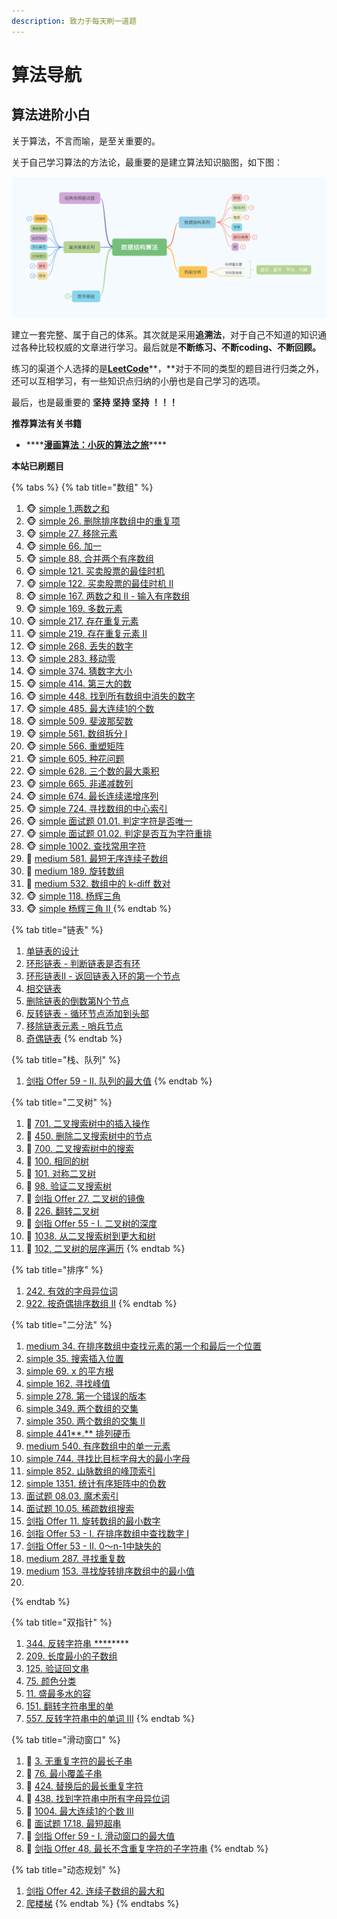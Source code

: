 ```yaml
---
description: 致力于每天刷一道题
---
```


# 算法导航

## 算法进阶小白

关于算法，不言而喻，是至关重要的。

关于自己学习算法的方法论，最重要的是建立算法知识脑图，如下图：

![algo mind](.gitbook/assets/algo.png)

建立一套完整、属于自己的体系。其次就是采用**追溯法**，对于自己不知道的知识通过各种比较权威的文章进行学习。最后就是**不断练习、不断coding、不断回顾。**

练习的渠道个人选择的是[**LeetCode**](https://leetcode-cn.com/u/nate-wang/)**，**对于不同的类型的题目进行归类之外，还可以互相学习，有一些知识点归纳的小册也是自己学习的选项。

最后，也是最重要的 **坚持 坚持 坚持 ！！！**

**推荐算法有关书籍**

* \*\*\*\*[**漫画算法：小灰的算法之旅**](https://image.xjq.icu/books/%E6%BC%AB%E7%94%BB%E7%AE%97%E6%B3%95-%E5%B0%8F%E7%81%B0%E7%9A%84%E7%AE%97%E6%B3%95%E4%B9%8B%E6%97%85.pdf)\*\*\*\*

**本站已刷题目**

{% tabs %}
{% tab title="数组" %}
1. 🐵 [simple 1.两数之和](https://leetcode-cn.com/problems/two-sum/)             
2. 🐵 [simple 26. 删除排序数组中的重复项 ](https://leetcode-cn.com/problems/remove-duplicates-from-sorted-array/)
3. 🐵 [simple 27. 移除元素](https://leetcode-cn.com/problems/remove-element/)
4. 🐵 [simple 66. 加一](https://leetcode-cn.com/problems/plus-one/)
5. 🐵 [simple 88. 合并两个有序数组](https://leetcode-cn.com/problems/merge-sorted-array/)
6. 🐵 [simple 121. 买卖股票的最佳时机](https://leetcode-cn.com/problems/best-time-to-buy-and-sell-stock/)
7. 🐵 [simple 122. 买卖股票的最佳时机 II](https://leetcode-cn.com/problems/best-time-to-buy-and-sell-stock-ii/)
8. 🐵 [simple 167. 两数之和 II - 输入有序数组](https://leetcode-cn.com/problems/two-sum-ii-input-array-is-sorted/)
9. 🐵 [simple 169. 多数元素](https://leetcode-cn.com/problems/majority-element/)
10. 🐵 [simple 217. 存在重复元素](https://leetcode-cn.com/problems/contains-duplicate/)
11. 🐵 [simple 219. 存在重复元素 II](https://leetcode-cn.com/problems/contains-duplicate-ii/)
12. 🐵 [simple 268. 丢失的数字](https://leetcode-cn.com/problems/missing-number/)
13. 🐵 [simple 283. 移动零](https://leetcode-cn.com/problems/move-zeroes/)
14. 🐵 [simple 374. 猜数字大小](https://leetcode-cn.com/problems/guess-number-higher-or-lower/)
15. 🐵 [simple 414. 第三大的数](https://leetcode-cn.com/problems/third-maximum-number/)
16. 🐵 [simple 448. 找到所有数组中消失的数字](https://leetcode-cn.com/problems/find-all-numbers-disappeared-in-an-array/)
17. 🐵 [simple 485. 最大连续1的个数](https://leetcode-cn.com/problems/max-consecutive-ones/)
18. 🐵 [simple 509. 斐波那契数](https://leetcode-cn.com/problems/fibonacci-number/)
19. 🐵 [simple 561. 数组拆分 I](https://leetcode-cn.com/problems/array-partition-i/)
20. 🐵 [simple 566. 重塑矩阵](https://leetcode-cn.com/problems/reshape-the-matrix/)
21. 🐵 [simple 605. 种花问题](https://leetcode-cn.com/problems/can-place-flowers/)
22. 🐵 [simple 628. 三个数的最大乘积](https://leetcode-cn.com/problems/maximum-product-of-three-numbers/)
23. 🐵 [simple 665. 非递减数列](https://leetcode-cn.com/problems/non-decreasing-array/)
24. 🐵 [simple 674. 最长连续递增序列](https://leetcode-cn.com/problems/longest-continuous-increasing-subsequence/)
25. 🐵 [simple 724. 寻找数组的中心索引](https://leetcode-cn.com/problems/find-pivot-index/)
26. 🐵 [simple 面试题 01.01. 判定字符是否唯一](https://leetcode-cn.com/problems/is-unique-lcci/)
27. 🐵 [simple 面试题 01.02. 判定是否互为字符重排](https://leetcode-cn.com/problems/check-permutation-lcci/)
28. 🐵 [simple 1002. 查找常用字符](https://leetcode-cn.com/problems/find-common-characters/)
29. 🙈 [medium 581. 最短无序连续子数组](https://leetcode-cn.com/problems/shortest-unsorted-continuous-subarray/)
30. 🙈 [medium 189. 旋转数组](https://leetcode-cn.com/problems/rotate-array/)
31. 🙈 [medium 532. 数组中的 k-diff 数对](https://leetcode-cn.com/problems/k-diff-pairs-in-an-array/)
32. 🐵 [simple 118. 杨辉三角](https://leetcode-cn.com/problems/pascals-triangle/)
33. 🐵 [simple  杨辉三角 II](https://leetcode-cn.com/problems/pascals-triangle-ii/solution/)[ ](https://leetcode-cn.com/problems/pascals-triangle-ii/solution/yang-hui-san-jiao-ii-by-leetcode-solutio-shuk/)
{% endtab %}

{% tab title="链表" %}
1. [单链表的设计](https://leetcode-cn.com/problems/design-linked-list/)
2. [环形链表 - 判断链表是否有环](https://leetcode-cn.com/problems/linked-list-cycle/submissions/)
3. [环形链表II - 返回链表入环的第一个节点](https://leetcode-cn.com/problems/linked-list-cycle-ii/)
4. [相交链表](https://leetcode-cn.com/problems/intersection-of-two-linked-lists/)
5. [删除链表的倒数第N个节点](https://leetcode-cn.com/problems/remove-nth-node-from-end-of-list/)
6. [反转链表 - 循环节点添加到头部](https://leetcode-cn.com/problems/reverse-linked-list/)
7. [移除链表元素 - 哨兵节点](https://leetcode-cn.com/problems/remove-linked-list-elements/)
8. [奇偶链表](https://leetcode-cn.com/problems/odd-even-linked-list/)
{% endtab %}

{% tab title="栈、队列" %}
1. [剑指 Offer 59 - II. 队列的最大值](https://leetcode-cn.com/problems/dui-lie-de-zui-da-zhi-lcof/solution/)
{% endtab %}

{% tab title="二叉树" %}
1. 🌴 [701. 二叉搜索树中的插入操作](https://leetcode-cn.com/problems/insert-into-a-binary-search-tree/)
2. 🌴 [450. 删除二叉搜索树中的节点](https://leetcode-cn.com/problems/delete-node-in-a-bst/)
3. 🌴 [700. 二叉搜索树中的搜索](https://leetcode-cn.com/problems/search-in-a-binary-search-tree/)
4. 🌴 [100. 相同的树](https://leetcode-cn.com/problems/same-tree/)
5. 🌴 [101. 对称二叉树](https://leetcode-cn.com/problems/symmetric-tree/)
6. 🌴 [98. 验证二叉搜索树](https://leetcode-cn.com/problems/validate-binary-search-tree/)
7. 🌴 [剑指 Offer 27. 二叉树的镜像](https://leetcode-cn.com/problems/er-cha-shu-de-jing-xiang-lcof/)
8. 🌴 [226. 翻转二叉树](https://leetcode-cn.com/problems/invert-binary-tree/)
9. 🌴 [剑指 Offer 55 - I. 二叉树的深度](https://leetcode-cn.com/problems/er-cha-shu-de-shen-du-lcof/)
10. 🌴 [1038. 从二叉搜索树到更大和树](https://leetcode-cn.com/problems/binary-search-tree-to-greater-sum-tree/)
11. 🌴 [102. 二叉树的层序遍历](https://leetcode-cn.com/problems/binary-tree-level-order-traversal/)
{% endtab %}

{% tab title="排序" %}
1. [242. 有效的字母异位词](https://leetcode-cn.com/problems/valid-anagram/)
2. [922. 按奇偶排序数组 II](https://leetcode-cn.com/problems/sort-array-by-parity-ii/)
{% endtab %}

{% tab title="二分法" %}
1.  [medium 34. 在排序数组中查找元素的第一个和最后一个位置](https://leetcode-cn.com/problems/find-first-and-last-position-of-element-in-sorted-array/)
2.  [simple 35. 搜索插入位置](https://leetcode-cn.com/problems/search-insert-position/)
3.  [simple 69. x 的平方根](https://leetcode-cn.com/problems/sqrtx/)
4.  [simple 162. 寻找峰值](https://leetcode-cn.com/problems/find-peak-element/)
5.  [simple 278. 第一个错误的版本](https://leetcode-cn.com/problems/first-bad-version/)
6.  [simple 349. 两个数组的交集](https://leetcode-cn.com/problems/intersection-of-two-arrays/)
7.  [simple 350. 两个数组的交集 II](https://leetcode-cn.com/problems/intersection-of-two-arrays-ii/)
8.  [simple 441**.** 排列硬币](https://leetcode-cn.com/problems/arranging-coins/)
9.  [medium 540. 有序数组中的单一元素](https://leetcode-cn.com/problems/single-element-in-a-sorted-array/)
10.  [simple 744. 寻找比目标字母大的最小字母](https://leetcode-cn.com/problems/find-smallest-letter-greater-than-target/)
11.  [simple 852. 山脉数组的峰顶索引](https://leetcode-cn.com/problems/peak-index-in-a-mountain-array/)
12.  [simple 1351. 统计有序矩阵中的负数](https://leetcode-cn.com/problems/count-negative-numbers-in-a-sorted-matrix/)
13.  [面试题 08.03. 魔术索引](https://leetcode-cn.com/problems/magic-index-lcci/)
14.  [面试题 10.05. 稀疏数组搜索](https://leetcode-cn.com/problems/sparse-array-search-lcci/)
15.  [剑指 Offer 11. 旋转数组的最小数字](https://leetcode-cn.com/problems/xuan-zhuan-shu-zu-de-zui-xiao-shu-zi-lcof/)
16.  [剑指 Offer 53 - I. 在排序数组中查找数字 I](https://leetcode-cn.com/problems/zai-pai-xu-shu-zu-zhong-cha-zhao-shu-zi-lcof/)
17.  [剑指 Offer 53 - II. 0～n-1中缺失的](https://leetcode-cn.com/problems/que-shi-de-shu-zi-lcof/)
18.  [medium 287. 寻找重复数](https://leetcode-cn.com/problems/find-the-duplicate-number/)
19.  [medium](https://leetcode-cn.com/problems/find-the-duplicate-number/) [153. 寻找旋转排序数组中的最小值](https://leetcode-cn.com/problems/find-minimum-in-rotated-sorted-array/)
20. 
{% endtab %}

{% tab title="双指针" %}
1. [344. 反转字符串 ****](https://leetcode-cn.com/problems/reverse-string/)\*\*\*\*
2. [209. 长度最小的子数组](https://leetcode-cn.com/leetbook/read/array-and-string/c0w4r/)
3. [125. 验证回文串](https://leetcode-cn.com/problems/valid-palindrome/)
4. [75. 颜色分类](https://leetcode-cn.com/problems/sort-colors/)
5. [11. 盛最多水的容](https://leetcode-cn.com/problems/container-with-most-water/)
6. [151. 翻转字符串里的单](https://leetcode-cn.com/problems/reverse-words-in-a-string/)
7. [557. 反转字符串中的单词 III](https://leetcode-cn.com/problems/reverse-words-in-a-string-iii/)
{% endtab %}

{% tab title="滑动窗口" %}
1. 🚴 [3. 无重复字符的最长子串](https://leetcode-cn.com/problems/longest-substring-without-repeating-characters/)
2. 🚴 [76. 最小覆盖子串](https://leetcode-cn.com/problems/minimum-window-substring/)
3. 🚴 [424. 替换后的最长重复字符](https://leetcode-cn.com/problems/longest-repeating-character-replacement/)
4. 🚴 [438. 找到字符串中所有字母异位词](https://leetcode-cn.com/problems/find-all-anagrams-in-a-string/)
5. 🚴 [1004. 最大连续1的个数 III](https://leetcode-cn.com/problems/max-consecutive-ones-iii/solution/)
6. 🚴 [面试题 17.18. 最短超串](https://leetcode-cn.com/problems/shortest-supersequence-lcci/)
7. 🚴 [剑指 Offer 59 - I. 滑动窗口的最大值](https://leetcode-cn.com/problems/hua-dong-chuang-kou-de-zui-da-zhi-lcof/)
8. 🚴 [剑指 Offer 48. 最长不含重复字符的子字符串](https://leetcode-cn.com/problems/zui-chang-bu-han-zhong-fu-zi-fu-de-zi-zi-fu-chuan-lcof/)
{% endtab %}

{% tab title="动态规划" %}
1. [剑指 Offer 42. 连续子数组的最大和](https://leetcode-cn.com/problems/lian-xu-zi-shu-zu-de-zui-da-he-lcof/)
2. [爬楼梯](https://leetcode-cn.com/problems/climbing-stairs/)
{% endtab %}
{% endtabs %}



